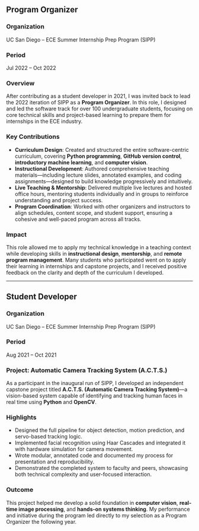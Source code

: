 ## Program Organizer

### Organization
UC San Diego – ECE Summer Internship Prep Program (SIPP)

### Period
Jul 2022 – Oct 2022

### Overview
After contributing as a student developer in 2021, I was invited back to lead the 2022 iteration of SIPP as a **Program Organizer**. In this role, I designed and led the software track for over 100 undergraduate students, focusing on core technical skills and project-based learning to prepare them for internships in the ECE industry.

### Key Contributions
- **Curriculum Design**: Created and structured the entire software-centric curriculum, covering **Python programming**, **GitHub version control**, **introductory machine learning**, and **computer vision**.
- **Instructional Development**: Authored comprehensive teaching materials—including lecture slides, annotated examples, and coding assignments—designed to build knowledge progressively and intuitively.
- **Live Teaching & Mentorship**: Delivered multiple live lectures and hosted office hours, mentoring students individually and in groups to reinforce understanding and project success.
- **Program Coordination**: Worked with other organizers and instructors to align schedules, content scope, and student support, ensuring a cohesive and well-paced program across all tracks.

### Impact
This role allowed me to apply my technical knowledge in a teaching context while developing skills in **instructional design**, **mentorship**, and **remote program management**. Many students who participated went on to apply their learning in internships and capstone projects, and I received positive feedback on the clarity and depth of the curriculum I developed.

---

## Student Developer

### Organization
UC San Diego – ECE Summer Internship Prep Program (SIPP)

### Period
Aug 2021 – Oct 2021

### Project: Automatic Camera Tracking System (A.C.T.S.)
As a participant in the inaugural run of SIPP, I developed an independent capstone project titled **A.C.T.S. (Automatic Camera Tracking System)**—a vision-based system capable of identifying and tracking human faces in real time using **Python** and **OpenCV**.

### Highlights
- Designed the full pipeline for object detection, motion prediction, and servo-based tracking logic.
- Implemented facial recognition using Haar Cascades and integrated it with hardware simulation for camera movement.
- Wrote modular, annotated code and documented my process for presentation and reproducibility.
- Demonstrated the completed system to faculty and peers, showcasing both technical complexity and user-focused interaction.

### Outcome
This project helped me develop a solid foundation in **computer vision**, **real-time image processing**, and **hands-on systems thinking**. My performance and initiative during the program led directly to my selection as a Program Organizer the following year.
